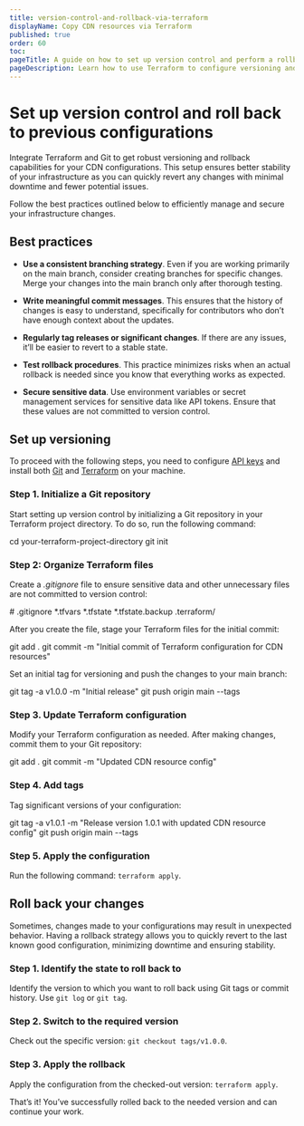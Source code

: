 ```yaml
---
title: version-control-and-rollback-via-terraform
displayName: Copy CDN resources via Terraform
published: true
order: 60
toc:
pageTitle: A guide on how to set up version control and perform a rollback procedure via Terraform | Gcore
pageDescription: Learn how to use Terraform to configure versioning and rollback capabilities for CDN configurations.
---
```

# Set up version control and roll back to previous configurations

Integrate Terraform and Git to get robust versioning and rollback capabilities for your CDN configurations. This setup ensures better stability of your infrastructure as you can quickly revert any changes with minimal downtime and fewer potential issues. 

Follow the best practices outlined below to efficiently manage and secure your infrastructure changes. 

## Best practices 

* **Use a consistent branching strategy**.  Even if you are working primarily on the main branch, consider creating branches for specific changes. Merge your changes into the main branch only after thorough testing. 

* **Write meaningful commit messages**. This ensures that the history of changes is easy to understand, specifically for contributors who don’t have enough context about the updates. 

* **Regularly tag releases or significant changes**. If there are any issues, it’ll be easier to revert to a stable state. 

* **Test rollback procedures**. This practice minimizes risks when an actual rollback is needed since you know that everything works as expected. 

* **Secure sensitive data**. Use environment variables or secret management services for sensitive data like API tokens. Ensure that these values are not committed to version control. 

## Set up versioning

To proceed with the following steps, you need to configure <a href="https://gcore.com/docs/account-settings/create-use-or-delete-a-permanent-api-token#create-a-permanent-api-token" target="_blank">API keys</a> and install both <a href="https://git-scm.com/" target="_blank">Git</a> and <a href="https://gcore.com/docs/cdn/terraform/install-and-configure-terraform" target="_blank">Terraform</a> on your machine. 

### Step 1. Initialize a Git repository

Start setting up version control by initializing a Git repository in your Terraform project directory. To do so, run the following command: 

<code-block>

cd your-terraform-project-directory
git init

</code-block>

### Step 2: Organize Terraform files 

Create a *.gitignore* file to ensure sensitive data and other unnecessary files are not committed to version control: 

<code-block>

\# .gitignore
*.tfvars
*.tfstate
*.tfstate.backup
.terraform/

</code-block>

After you create the file, stage your Terraform files for the initial commit: 

<code-block>

git add .
git commit -m "Initial commit of Terraform configuration for CDN resources"

</code-block>

Set an initial tag for versioning and push the changes to your main branch: 

<code-block>

git tag -a v1.0.0 -m "Initial release"
git push origin main --tags

</code-block>

### Step 3. Update Terraform configuration 

Modify your Terraform configuration as needed. After making changes, commit them to your Git repository: 

<code-block>

git add .
git commit -m "Updated CDN resource config"

</code-block>

### Step 4. Add tags 

Tag significant versions of your configuration:

<code-block>

git tag -a v1.0.1 -m "Release version 1.0.1 with updated CDN resource config"
git push origin main --tags

</code-block>

### Step 5. Apply the configuration 

Run the following command: `terraform apply`.

## Roll back your changes 

Sometimes, changes made to your configurations may result in unexpected behavior. Having a rollback strategy allows you to quickly revert to the last known good configuration, minimizing downtime and ensuring stability. 

### Step 1. Identify the state to roll back to 

Identify the version to which you want to roll back using Git tags or commit history. Use `git log` or `git tag`.

### Step 2. Switch to the required version 

Check out the specific version: `git checkout tags/v1.0.0`.

### Step 3. Apply the rollback 

Apply the configuration from the checked-out version: `terraform apply`.

That’s it! You’ve successfully rolled back to the needed version and can continue your work. 